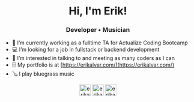 <div align="center">
  <h1>Hi, I'm Erik!</h1>
  <h3>Developer • Musician</h3>
</div>

- 📝 I’m currently working as a fulltime TA for Actualize Coding Bootcamp
- 💻 I’m looking for a job in fullstack or backend development
- 👋 I’m interested in talking to and meeting as many coders as I can
- 🗄 My portfolio is at [https://erikalvar.com/](https://erikalvar.com/)
- 🪕 I play bluegrass music

<p align="center">
<a href="https://twitter.com/erikalvarmusic" target="blank"><img align="center" src="https://cdn.jsdelivr.net/npm/simple-icons@3.0.1/icons/twitter.svg" alt="erikalvarmusic" height="30" width="30" /></a>
<a href="https://linkedin.com/in/erikalvar" target="blank"><img align="center" src="https://cdn.jsdelivr.net/npm/simple-icons@3.0.1/icons/linkedin.svg" alt="erikalvar" height="30" width="30" /></a>
<a href="https://instagram.com/erikalvar" target="blank"><img align="center" src="https://cdn.jsdelivr.net/npm/simple-icons@3.0.1/icons/instagram.svg" alt="erikalvar" height="30" width="30" /></a>
</p>
